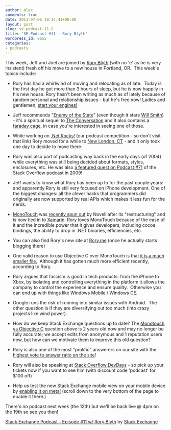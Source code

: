 ```yaml
---
author: alex
comments: true
date: 2011-07-06 19:14:41+00:00
layout: post
slug: se-podcast-11-2
title: 'SE Podcast #11 - Rory Blyth'
wordpress_id: 8655
categories:
- podcasts
---
```


This week, Jeff and Joel are joined by [Rory Blyth](http://stackoverflow.com/users/183801/rory-blyth) (with no 'e' as he is very insistent) fresh off his move to a new house in Portland, OR.  This week's topics include:



	
  * Rory has had a whirlwind of moving and relocating as of late.  Today is the first day he got more than 3 hours of sleep, but he is now happily in his new house. Rory hasn't been writing as much as of lately because of random personal and relationship issues - but he's free now! Ladies and gentlemen, [start your engines!](http://www.youtube.com/watch?v=N91uZN4XKDo)

	
  * Jeff recommends "[Enemy of the State](http://www.imdb.com/title/tt0120660/)" (even though it stars [Will Smith](http://www.imdb.com/name/nm0000226/)) - it's a spiritual sequel to [The Conversation](http://www.imdb.com/title/tt0071360/) and it also contains a [faraday cage](http://en.wikipedia.org/wiki/Faraday_cage), in case you're interested in seeing one of those.

	
  * While working on [.Net Rocks!](http://www.dotnetrocks.com/) (our podcast competition - so don't visit that link) Rory moved for a while to [New London, CT](http://en.wikipedia.org/wiki/New_London,_Connecticut) - and it only took one day to decide to move there.

	
  * Rory was also part of podcasting way back in the early days (of 2004) while everything was still being decided about formats, styles, enclosures, etc. He was also [a featured guest on Podcast #71](http://blog.stackoverflow.com/2009/10/podcast-71/) of the Stack Overflow podcast in 2009!

	
  * Jeff wants to know what Rory has been up to for the past couple years: and apparently Rory is still very focused on iPhone development. One of the biggest changes: all the clever hacks that programmers did originally are now supported by real APIs which makes it less fun for the nerds.

	
  * [MonoTouch](http://monotouch.net/) was [recently spun out](http://tirania.org/blog/archive/2011/May-16.html) by Novell after its "restructuring" and is now tied in to [Xamarin](http://xamarin.com/). Rory loves MonoTouch because of the ease of it and the incredible power that it gives developers, including cocoa bindings, the ability to drop in .NET binaries, efficiencies, etc

	
  * You can also find Rory's new site at [Rory.me](http://www.rory.me) (once he actually starts blogging there)

	
  * One valid reason to use Objective C over MonoTouch is that [it is a much smaller file](http://stackoverflow.com/questions/1444777/how-big-is-an-objective-c-iphone-app-vs-a-monotouch-app),  Although it has gotten much more efficient recently, according to Rory.[
](http://stackoverflow.com/questions/1444777/how-big-is-an-objective-c-iphone-app-vs-a-monotouch-app)

	
  * Rory argues that fascism is good in tech products: from the iPhone to Xbox, by isolating and controlling everything in the platform it allows the company to control the experience and ensure quality.  Otherwise you can end up with things like Windows Mobile / Windows CE.

	
  * Google runs the risk of running into similar issues with Android.  The other question is if they are diversifying out too much (into crazy projects like wind power).

	
  * How do we keep Stack Exchange questions up to date? The [Monotouch vs Objective C](http://stackoverflow.com/questions/1444777/how-big-is-an-objective-c-iphone-app-vs-a-monotouch-app) question above is 2 years old now and may no longer be fully accurate; we accept edits from anonymous and 1 reputation users now, but how can we motivate them to improve this old question?

	
  * Rory is also one of the most "prolific" answerers on our site with the [highest vote to answer ratio on the site](http://data.stackexchange.com/stackoverflow/s/95/top-500-answerers-on-the-site)!

	
  * Rory will also be speaking at [Stack Overflow DevDays](http://devdays.stackoverflow.com) - so pick up your tickets now if you want to see him (with discount code 'podcast' for $100 off)

	
  * Help us test the new Stack Exchange mobile view on your mobile device by [enabling it on meta!](http://meta.stackoverflow.com/questions/96917/further-progress-on-the-stack-exchange-mobile-theme) (scroll down to the very bottom of the page to enable it there.)


There's no podcast next week (the 12th) but we'll be back live @ 4pm on the 19th so see you then!

[Stack Exchange Podcast - Episode #11 w/ Rory Blyth](http://soundcloud.com/stack-exchange/stack-exchange-podcast-11wrb) by [Stack Exchange](http://soundcloud.com/stack-exchange)
